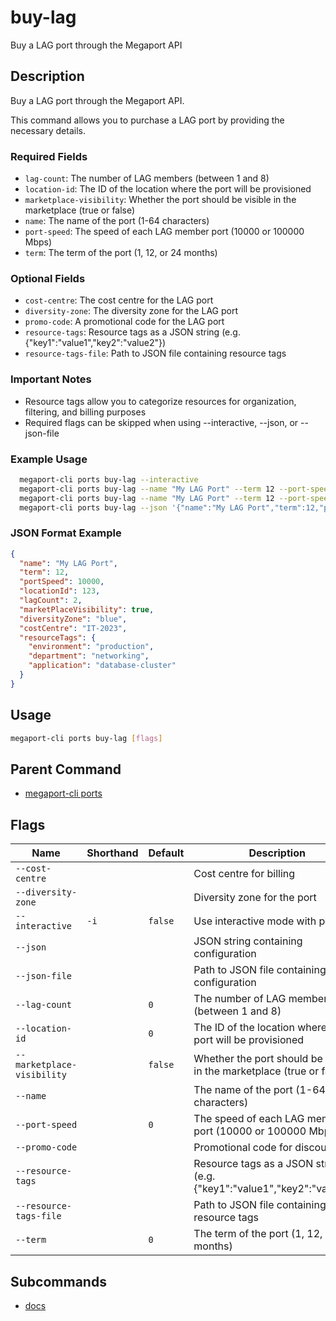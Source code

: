 # buy-lag

Buy a LAG port through the Megaport API

## Description

Buy a LAG port through the Megaport API.

This command allows you to purchase a LAG port by providing the necessary details.

### Required Fields
  - `lag-count`: The number of LAG members (between 1 and 8)
  - `location-id`: The ID of the location where the port will be provisioned
  - `marketplace-visibility`: Whether the port should be visible in the marketplace (true or false)
  - `name`: The name of the port (1-64 characters)
  - `port-speed`: The speed of each LAG member port (10000 or 100000 Mbps)
  - `term`: The term of the port (1, 12, or 24 months)

### Optional Fields
  - `cost-centre`: The cost centre for the LAG port
  - `diversity-zone`: The diversity zone for the LAG port
  - `promo-code`: A promotional code for the LAG port
  - `resource-tags`: Resource tags as a JSON string (e.g. {"key1":"value1","key2":"value2"})
  - `resource-tags-file`: Path to JSON file containing resource tags

### Important Notes
  - Resource tags allow you to categorize resources for organization, filtering, and billing purposes
  - Required flags can be skipped when using --interactive, --json, or --json-file

### Example Usage

```sh
  megaport-cli ports buy-lag --interactive
  megaport-cli ports buy-lag --name "My LAG Port" --term 12 --port-speed 10000 --location-id 123 --lag-count 2 --marketplace-visibility true
  megaport-cli ports buy-lag --name "My LAG Port" --term 12 --port-speed 10000 --location-id 123 --lag-count 2 --marketplace-visibility true --resource-tags '{"env":"prod","owner":"network-team"}'
  megaport-cli ports buy-lag --json '{"name":"My LAG Port","term":12,"portSpeed":10000,"locationId":123,"lagCount":2,"marketPlaceVisibility":true}'
```
### JSON Format Example
```json
{
  "name": "My LAG Port",
  "term": 12,
  "portSpeed": 10000,
  "locationId": 123,
  "lagCount": 2,
  "marketPlaceVisibility": true,
  "diversityZone": "blue",
  "costCentre": "IT-2023",
  "resourceTags": {
    "environment": "production",
    "department": "networking",
    "application": "database-cluster"
  }
}

```

## Usage

```sh
megaport-cli ports buy-lag [flags]
```


## Parent Command

* [megaport-cli ports](megaport-cli_ports.md)
## Flags

| Name | Shorthand | Default | Description | Required |
|------|-----------|---------|-------------|----------|
| `--cost-centre` |  |  | Cost centre for billing | false |
| `--diversity-zone` |  |  | Diversity zone for the port | false |
| `--interactive` | `-i` | `false` | Use interactive mode with prompts | false |
| `--json` |  |  | JSON string containing configuration | false |
| `--json-file` |  |  | Path to JSON file containing configuration | false |
| `--lag-count` |  | `0` | The number of LAG members (between 1 and 8) | true |
| `--location-id` |  | `0` | The ID of the location where the port will be provisioned | true |
| `--marketplace-visibility` |  | `false` | Whether the port should be visible in the marketplace (true or false) | true |
| `--name` |  |  | The name of the port (1-64 characters) | true |
| `--port-speed` |  | `0` | The speed of each LAG member port (10000 or 100000 Mbps) | true |
| `--promo-code` |  |  | Promotional code for discounts | false |
| `--resource-tags` |  |  | Resource tags as a JSON string (e.g. {"key1":"value1","key2":"value2"}) | false |
| `--resource-tags-file` |  |  | Path to JSON file containing resource tags | false |
| `--term` |  | `0` | The term of the port (1, 12, or 24 months) | true |

## Subcommands
* [docs](megaport-cli_ports_buy-lag_docs.md)


